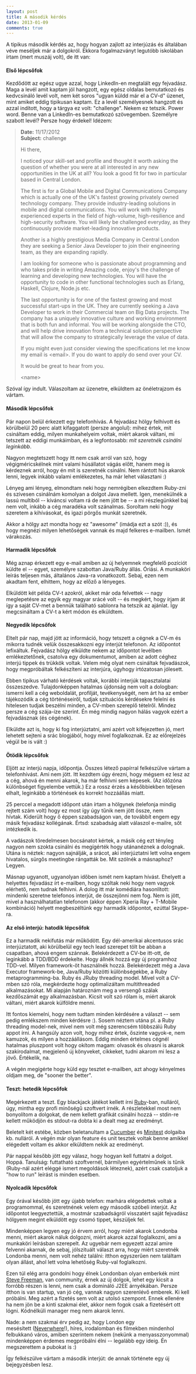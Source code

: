 ```yaml
---
layout: post
title: A második kérdés
date: 2013-01-09
comments: true
---
```


A tipikus második kérdés az, hogy hogyan zajlott az interjúzás és általában véve meséljek már a dolgokról. Ekkora fogalmazványt legutóbb iskolában írtam (mert muszáj volt), de itt van:


#### Első lépcsőfok
Kezdődött az egész ugye azzal, hogy LinkedIn-en megtalált egy fejvadász. Maga a levél amit kaptam jól hangzott, egy egész oldalas bemutatkozó és kedvcsináló levél volt, nem két soros "ugyan küldd már el a CV-d" üzenet, mint amiket eddig tipikusan kaptam. Ez a levél személyesnek hangzott és azzal indított, hogy a tárgya ez volt: "challenge". Nekem ez tetszik. Power word. Benne van a LinkedIn-es bemutatkozó szövegemben. Személyre szabott levél? Persze hogy érdekel! Idézem:

> **Date:** 11/17/2012  
> **Subject:** challenge
>
> Hi there,
>
> I noticed your skill-set and profile and thought it worth asking the question of whether you were at all interested in any new opportunities in the UK at all? You look a good fit for two in particular based in Central London.
>
> The first is for a Global Mobile and Digital Communications Company which is actually one of the UK's fastest growing privately owned technology company. They provide industry-leading solutions in mobile and digital communications. You will work with highly experienced experts in the field of high-volume, high-resilience and high-security software. You will likely be challenged everyday, as they continuously provide market-leading innovative products.
>
> Another is a highly prestigious Media Company in Central London they are seeking a Senior Java Developer to join their engineering team, as they are expanding rapidly.
>
> I am looking for someone who is passionate about programming and who takes pride in writing Amazing code, enjoy's the challenge of learning and developing new technologies. You will have the opportunity to code in other functional technologies such as Erlang, Haskell, Clojure, Node.js etc.
>
> The last opportunity is for one of the fastest growing and most successful start-ups in the UK. They are currently seeking a Java Developer to work in their Commercial team on Big Data projects. The company has a uniquely innovative culture and working environment that is both fun and informal. You will be working alongside the CTO, and will help drive innovation from a technical solution perspective that will allow the company to strategically leverage the value of data.
>
> If you might even just consider viewing the specifications let me know my email is &lt;email&gt;. If you do want to apply do send over your CV.
>
> It would be great to hear from you.
>
> &lt;name&gt;


Szóval így indult. Válaszoltam az üzenetre, elküldtem az önéletrajzom és vártam.


#### Második lépcsőfok
Pár napon belül érkezett egy telefonhívás. A fejvadász hölgy felhívott és körülbelül 20 perc alatt kifaggatott (persze angolul): mihez értek, mit csináltam eddig, milyen munkahelyeim voltak, miért akarok váltani, mi tetszett az eddigi munkáimban, és a legfontosabb: 
*mit szeretnék csinálni leginkább*.

Nagyon megtetszett hogy itt nem csak arról van szó, hogy végigméricskélnek mint valami húsállatot vágás előtt, hanem meg is kérdeznek arról, hogy én mit is szeretnék csinálni. Nem rántott hús akarok lenni, legyek inkább valami emlékezetes, ha már lehet választani :)

Lényeg ami lényeg, elmondtam neki hogy nemrégiben elkezdtem Ruby-zni és szívesen csinálnám komolyan a dolgot Java mellett. Igen,&nbsp;menekülnék a lassú multiból -- kíváncsi voltam rá de nem jött be -- a mi részlegünkkel baj nem volt, inkább a cég maradéka volt szánalmas. Soroltam neki hogy szeretem a kihívásokat, és igazi pörgős munkát szeretnék.

Akkor a hölgy azt mondta hogy ez "awesome" (imádja ezt a szót :)), és hogy megnézi milyen lehetőségek vannak és majd felkeres e-mailben. Ismét várakozás.


#### Harmadik lépcsőfok
Még aznap érkezett egy e-mail amiben az új helyemnek megfelelő pozíciót küldte el -- egyet, személyre szabottan Java/Ruby állás. Óriási. A munkaköri leírás teljesen más, általános Java-ra vonatkozott. Sebaj, ezen nem akadtam fent, elhittem, hogy az előző a lényeges.

Elküldött két példa CV-t azokról, akiket már oda felvettek -- nagy meglepetésre az egyik egy magyar srácé volt -- és megkért, hogy írjam át így a saját CV-met a bennük található sablonra ha tetszik az ajánlat. Így megcsináltam a CV-t a kért módon és elküldtem.


#### Negyedik lépcsőfok
Eltelt pár nap, majd jött az információ, hogy tetszett a cégnek a CV-m és mikorra tudnék velük összesakkozni egy interjút telefonon. Az időpontot lefixáltuk. Fejvadász hölgy elküldte nekem az időpontot levélben emlékeztetőnek, csatolva egy dokumentumot, amiben az adott céghez interjú tippek és trükkök voltak.&nbsp;Velem még olyat nem csináltak fejvadászok, hogy megpróbáltak felkészíteni az interjúra, úgyhogy irtózatosan jólesett.

Ebben tipikus várható kérdések voltak, korábbi interjúk tapasztalatai összeszedve. Tulajdonképpen hatalmas újdonság nem volt a dologban: ismerni kell a cég weboldalát, profilját, tevékenységét, nem árt ha az ember tájékozódik a cég történéseiről, tudjak szituációs kérdésekre felelni és hitelesen tudjak beszélni minden, a CV-mben szereplő tételről. Mindez persze a cég szája-íze szerint. Én még mindig nagyon hálás vagyok ezért a fejvadásznak (és cégének).

Elküldte azt is, hogy ki fog interjúztatni, ami azért volt kifejezetten jó, mert lehetett sejteni a srác blogjából, hogy mivel foglalkoznak. Ez az előrejelzés végül be is vált :)


#### Ötödik lépcsőfok
Eljött az interjú napja, időpontja. Összes létező papírral felkészülve vártam a telefonhívást. Ami nem jött. Itt kezdtem úgy érezni, hogy mégsem ez lesz az a cég, ahová én menni akarok, ha már felhívni sem képesek. (Az időzóna különbséget figyelembe vettük.) Ez a rossz érzés a későbbiekben teljesen elhalt, leginkább a történések és korrekt hozzáállás miatt.

25 perccel a megadott időpont után írtam a hölgynek (telefonja mindig rejtett szám volt) hogy ez most így úgy tűnik nem jött össze, nem hívtak.&nbsp;Kiderült hogy ő éppen szabadságon van, de továbbít engem egy másik fejvadász kollégának. Értsd: szabadság alatt válaszol e-mailre, sőt intézkedik is.

A vadászok töredelmesen bocsánatot kértek, a másik cég ezt tényleg nagyon nem szokta csinálni&nbsp;és megígérték hogy utánanéznek a dolognak. Utána is néztek: nagyon sajnálják, a srácot, aki interjúztatni lett volna engem hivatalos, sürgős meetingbe rángatták be. Mit szólnék a másnaphoz? Legyen.

Másnap ugyanott, ugyanolyan időben ismét nem kaptam hívást. Ehelyett a helyettes fejvadász írt e-mailben, hogy szóltak neki hogy nem vagyok elérhető, nem tudnak felhívni. A dolog itt már komédiára hasonlított: mindenki szeretne telefonos interjút, de összejönni nem fog. Nem is jött, mivel a használhatatlan telefonom (akkor éppen Xperia Ray + T-Mobile kombináció)&nbsp;helyett megbeszéltünk egy harmadik időpontot, ezúttal Skype-ra.


#### Az első interjú: hatodik lépcsőfok
Ez a harmadik nekifutás már működött. Egy dél-amerikai akcentusos srác interjúztatott, aki körülbelül egy tech lead szerepet tölt be abban a csapatban, ahová engem szánnak. Belekérdezett a CV-be itt-ott, de leginkább a TDD/BDD érdekelte. Hogy állnék hozzá egy új programhoz TDD-vel. Milyen framework-öt használnék hozzá. Belekérdezett még a Java Executor framework-be, Java/Ruby közötti különbségekbe, a Ruby metaprogramming-ba. Ruby és JRuby threading model. Mivel volt a CV-mben szó róla, megkérdezte hogy optimalizáltam multithreaded alkalmazásokat. Mi alapján határoznám meg a versengő szálak kezdőszámát egy alkalmazásban. Kicsit volt szó rólam is, miért akarok váltani, miért akarok külföldre menni.

Itt fontos kiemelni, hogy nem tudtam minden kérdésére a választ -- sem pedig emlékszem minden kérdésre :). Sosem néztem utána pl. a Ruby threading model-nek, mivel nem volt még szerencsém többszálú Ruby appot írni. A hangsúly azon volt, hogy mihez értek, őszinte vagyok-e, nem kamuzok, és milyen a hozzáállásom. Eddig minden értelmes cégnél hatalmas pluszpont volt hogy okítom magam: olvasok és olvasni is akarok szakirodalmat, megjelenő új könyveket, cikkeket, tudni akarom mi lesz a jövő. Értékelik, na.

A végén megígérte hogy küld egy tesztet e-mailben, azt ahogy kényelmes oldjam meg, de "sooner the better".


#### Teszt: hetedik lépcsőfok
Megérkezett a teszt. Egy blackjack játékot kellett írni  [Ruby](http://www.ruby-lang.org/en/)-ban, nulláról, úgy, mintha egy profi minőségű szoftvert írnék. A részletekkel most nem bonyolítom a dolgokat, de nem kellett grafikát csinálni hozzá -- stdin-re kellett működjön és stdout-ra dobta ki a dealt meg az eredményt.

Beletelt két estébe, közben beletanultam a 
[Cucumber](http://cukes.info/) és [Minitest](http://www.mattsears.com/articles/2011/12/10/minitest-quick-reference) dolgaiba kb. nulláról. A végén már olyan feature és unit tesztek voltak benne amikkel elégedett voltam és akkor elküldtem nekik az eredményt.

Pár nappal később jött egy válasz, hogy hogyan kell futtatni a dolgot. Hoppá. Tanulság: futtatható szoftvernél, bármilyen egyértelműnek is tűnik (Ruby-nál azért eléggé ismert megoldások léteznek), azért csak csatoljuk a "how to run" leírást is minden esetben.


#### Nyolcadik lépcsőfok
Egy órával később jött egy újabb telefon: marhára elégedettek voltak a programommal, és szeretnének velem egy második szóbeli interjút. Az időpontot leegyeztettük, a mostmár szabadságról visszatért saját fejvadász hölgyem megint elküldött egy csomó tippet, készüljek fel.

Mindenképpen legyen egy jó érvem arról, hogy miért akarok Londonba menni, miért akarok náluk dolgozni, miért akarok azzal foglalkozni, ami a munkaköri leírásban szerepelt. Az ugyebár nem egyezett azzal amire felvenni akarnak, de sebaj, jólszituált választ arra, hogy miért szeretnék Londonba menni, nem volt nehéz találni: itthon egyszerűen nem találtam olyan állást, ahol lett volna lehetőség Ruby-val foglalkozni.

Ezen túl elég arra gondolni hogy élnek Londonban olyan emberkék mint [Steve Freeman](http://www.higherorderlogic.com/), van community, érnek az új dolgok, lehet egy kicsit a forróbb részen is lenni, nem csak a domináló J2EE árnyékában. Persze itthon is van startup, van jó cég, vannak nagyon szerenlévő emberek. Ki kell próbálni. Meg azért a fizetés sem volt az utolsó szempont. Ennek ellenére ha nem jön be a kinti szakmai élet, akkor nem fogok csak a fizetésért ott lógni. Kódnélküli manager meg nem akarok lenni.

Nade: a nem szakmai érv pedig az, hogy London egy mesésített&nbsp;([Neverwhere](http://www.amazon.com/Neverwhere-Neil-Gaiman/dp/0380789019)!), híres, irodalomban és filmekben mindenhol felbukkanó város, amiben szerintem nekem (nekünk a menyasszonyommal) mindenképpen érdemes megpróbálni élni -- legalább egy ideig. Én megszerettem a pubokat is :)

Így felkészülve vártam a második interjút: de annak története egy új bejegyzésben lesz.
